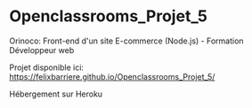 # Openclassrooms_Projet_5
Orinoco: Front-end d'un site E-commerce (Node.js) - Formation Développeur web


Projet disponible ici: https://felixbarriere.github.io/Openclassrooms_Projet_5/

Hébergement sur Heroku
